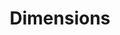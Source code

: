 ---
layout: default
bigquery: https://console.cloud.google.com/bigquery?p=covid-19-dimensions-ai&page=table&d=data&t=publications
contributors: Digital Science, https://www.digital-science.com/
cost: Free for personal, non-commercial use.
description: Dimensions contains more than 100 million publications, ranging from
  articles published in scholarly journals, books and book chapters, to preprints
  and conference proceedings. All publications are contextualized with linked data
  sets, funding, publications, patents, clinical trials, and policy documents. You
  can also view associated categories, funders, institutions, and researcher profiles.
documentation: https://docs.dimensions.ai/bigquery/index.html
last_edit: 04/09/2022, 05:49:50
location: https://www.dimensions.ai/products/free/
maintained_by: Digital Science, https://www.digital-science.com/
schema_fields:
- acknowledgements
- book_series_title
- acronyms
- mesh_headings
- filing_status
- type
- funder_org_acronyms
- category_hrcs_hc
- investigators
- parent_id
- funding_chf
- funder_org_countries
- funder_org
- repository_url
- address
- resulting_publication_doi
- category_sdg
- email_address
- aliases
- gender
- clinical_trial_ids
- date_inserted
- conference
- status
- date_print
- isbn
- established
- funding_gbp
- title
- year
- associated_publication_id
- funding_cad
- pages
- expiration_date
- researcher_ids
- date_modified
- journal
- journal_lists
- volume
- end_date
- language
- publication_ids
- altmetrics
- research_org_countries
- category_bra
- mesh_terms
- editors
- doi
- funding_currency
- types
- original_assignee
- original_assignee_orgs
- category_hrcs_rac
- category_rcdc
- date_online
- funding_jpy
- open_access_categories_v2
- funding_details
- description
- end_year
- application_number
- family_id
- filing_year
- citations
- expiration_year
- jurisdiction
- legal_status
- research_org_state_codes
- start_year
- links
- cpc
- family_members_ids
- funder_countries
- funding_eur
- date_normal
- proceedings_title
- supporting_grant_ids
- repository_name
- kind
- priority_date
- repository_id
- current_assignee_orgs
- interventions
- concepts
- category_hra
- eisbn
- wikipedia_url
- subtitles
- original_title
- current_assignee
- funding_cny
- foa_number
- ipcr
- assignee_countries
- funding_amount
- family_count
- conditions
- citation_string
- funding_nzd
- abstract
- associated_publication_doi
- assignee_orgs
- inventor_names
- reference_ids
- priority_year
- created_date
- labels
- research_orgs
- relationships
- funding_aud
- date_imported_gbq
- publication_year
- cited_by_ids
- name
- source_id
- funder_orgs
- category_icrp_ct
- publication_date
- registry
- granted_year
- organisation_details
- phase
- brief_title
- linkout
- category_icrp_cso
- id
- granted_date
- resulting_publication_ids
- associated_grant_ids
- original_assignee_countries
- publisher
- legal_events
- associated_publication_pmid
- categories
- issue
- research_org_country_names
- acronym
- date
- research_org_state_names
- pmcid
- embargo_date
- patent_ids
- research_org_cities
- citations_count
- open_access_categories
- associated_publication_arxiv_id
- original_abstract
- category_uoa
- category_for
- external_ids
- book_title
- funder_org_cities
- current_assignee_countries
- authors
- filing_date
- start_date
- active_years
- funder_org_state_codes
- arxiv_id
- funding_usd
- metrics
- research_org_city_names
- pmid
- license
- grant_number
shortname: dimensions
tags:
- scholarly literature
- patents
- funding
- clinical trials
- academic profiles
terms_of_use: 'Use of both the Dimensions COVID-19 dataset and full Dimensions dataset
  are subject to the Dimensions Terms of use: https://www.dimensions.ai/policies-terms-legal '
title: Dimensions
uuid: dcff88bd-fe6b-4fdb-8159-809bf9d7bc1c
---